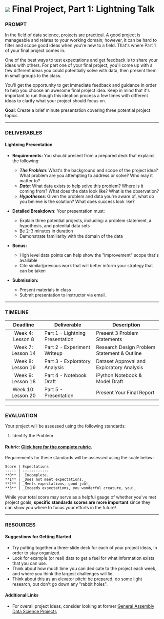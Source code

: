 # ![](https://ga-dash.s3.amazonaws.com/production/assets/logo-9f88ae6c9c3871690e33280fcf557f33.png) Final Project, Part 1: Lightning Talk


### PROMPT

In the field of data science, projects are practical. A good project is manageable and relates to your working domain; however, it can be hard to filter and scope good ideas when you're new to a field. That's where Part 1 of your final project comes in. 

One of the best ways to test expectations and get feedback is to share your ideas with others. For part one of your final project, you'll come up with a few different ideas you could potentially solve with data, then present them in small groups to the class.

You'll get the opportunity to get immediate feedback and guidance in order to help you choose an awesome final project idea. Keep in mind that it's important to run though this ideation process a few times with different ideas to clarify what your project should focus on. 

**Goal**: Create a brief minute presentation covering three potential project topics.

---

### DELIVERABLES

#### Lightning Presentation

- **Requirements:** You should present from a prepared deck that explains the following:
    * ___The Problem___: What's the background and scope of the project idea? What problem are you attempting to address or solve? Who may it matter to?
    * ___Data___: What data exists to help solve this problem? Where is it coming from? What does the data look like? What is the observation?
    * ___Hypotheses___: Given the problem and data you're aware of, what do you believe is the solution? What does success look like?

- **Detailed Breakdown:** Your presentation must:
    * Explain three potential projects, including: a problem statement, a hypothesis, and potential data sets
    * Be 2-3 minutes in duration
    * Demonstrate familiarity with the domain of the data

- **Bonus:**
    - High level data points can help show the "improvement" scope that's available
    - Cite similar/previous work that will better inform your strategy that can be taken

- **Submission:**	
    * Present materials in class
    * Submit presentation to instructor via email.

---

### TIMELINE

| Deadline | Deliverable| Description |
|:-:|---|---|
| Week 4: Lesson 8 |  Part 1 - Lightning Presentation  | Present 3 Problem Statements   |
| Week 7: Lesson 14 | Part 2 - Experiment Writeup  |  Research Design Problem Statement & Outline   |
| Week 8: Lesson 16 | Part 3 - Exploratory Analysis  | Dataset Approval and Exploratory Analysis   |
| Week 9: Lesson 18 | Part 4 - Notebook Draft  |  iPython Notebook & Model Draft  |
| Week 10: Lesson 20 | Part 5 - Presentation  | Present Your Final Report   |

---

### EVALUATION

Your project will be assessed using the following standards:

1. Identify the Problem

#### Rubric: [Click here for the complete rubric](./final-project-1-rubric.md).

Requirements for these standards will be assessed using the scale below:

    Score | Expectations
    ----- | ------------
    **0** | _Incomplete._
    **1** | _Does not meet expectations._
    **2** | _Meets expectations, good job!_
    **3** | _Exceeds expectations, you wonderful creature, you!_

While your total score may serve as a helpful gauge of whether you've met project goals, __specific standards scores are more important__ since they can show you where to focus your efforts in the future!

---

### RESOURCES

#### Suggestions for Getting Started
- Try putting together a three-slide deck for each of your project ideas, in order to stay organized.
- Look for example (or real) data to get a feel for what information exists that you can use.
- Think about how much time you can dedicate to the project each week, and where you think the largest challenges will lie.
- Think about this as an elevator pitch: be prepared, do some light research, but don't go down any "rabbit holes".

#### Additional Links
- For overall project ideas, consider looking at former [General Assembly Data Science Projects](https://gallery.generalassemb.ly/DS?metro=)
